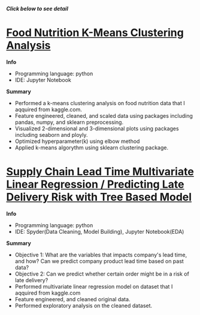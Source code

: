 ***Click below to see detail***  
# [Food Nutrition K-Means Clustering Analysis](https://github.com/takucnoel-endo/Food_Futrition_K-means)   
**Info**
* Programming language: python
* IDE: Jupyter Notebook 

**Summary**
* Performed a k-means clustering analysis on food nutrition data that I aqquired from kaggle.com.  
* Feature engineered, cleaned, and scaled data using packages including pandas, numpy, and sklearn preprocessing. 
* Visualized 2-dimensional and 3-dimensional plots using packages including seaborn and ployly. 
* Optimized hyperparameter(k) using elbow method
* Applied k-means algorythm using sklearn clustering package. 

# [Supply Chain Lead Time Multivariate Linear Regression / Predicting Late Delivery Risk with Tree Based Model](https://github.com/takucnoel-endo/SupplyChain-Multivariate-Linear-Regression)   
**Info**
* Programming language: python
* IDE: Spyder(Data Cleaning, Model Building), Jupyter Notebook(EDA) 

**Summary**
* Objective 1: What are the variables that impacts company's lead time, and how? Can we predict company product lead time based on past data? 
* Objective 2: Can we predict whether certain order might be in a risk of late delivery? 
* Performed multivariate linear regression model on dataset that I aqquired from kaggle.com
* Feature engineered, and cleaned original data. 
* Performed exploratory analysis on the cleaned dataset. 
